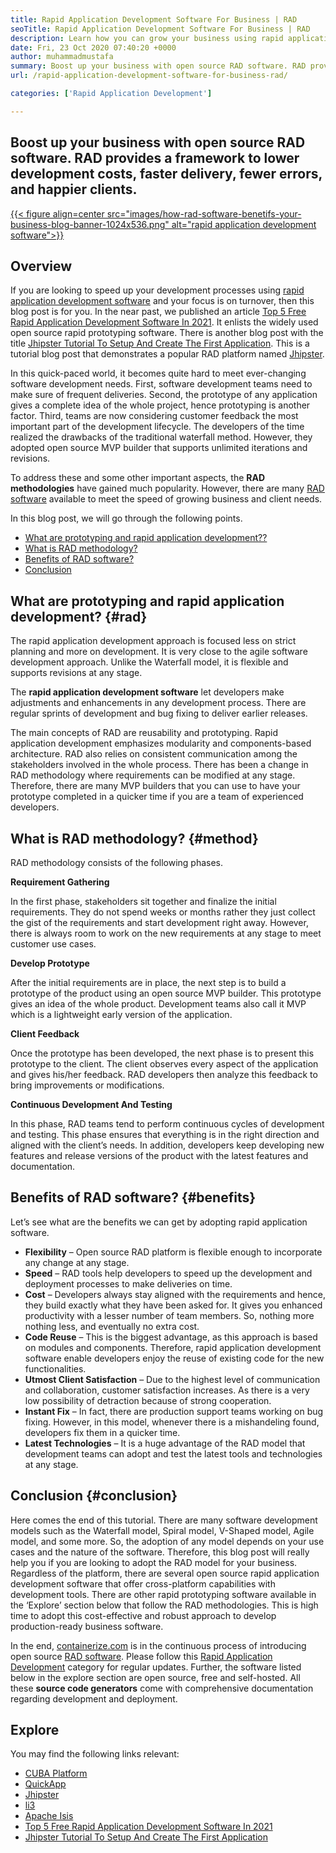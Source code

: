 ```yaml
---
title: Rapid Application Development Software For Business | RAD
seoTitle: Rapid Application Development Software For Business | RAD
description: Learn how you can grow your business using rapid application development software. This article will give you an understanding of open source rad methodologies.
date: Fri, 23 Oct 2020 07:40:20 +0000
author: muhammadmustafa
summary: Boost up your business with open source RAD software. RAD provides a framework to lower development costs, faster delivery, fewer errors, and happier clients.
url: /rapid-application-development-software-for-business-rad/

categories: ['Rapid Application Development']

---
```

## Boost up your business with open source RAD software. RAD provides a framework to lower development costs, faster delivery, fewer errors, and happier clients.

[{{< figure align=center src="images/how-rad-software-benetifs-your-business-blog-banner-1024x536.png" alt="rapid application development software">}}][1] 

## Overview

If you are looking to speed up your development processes using [rapid application development software][1] and your focus is on turnover, then this blog post is for you. In the near past, we published an article [Top 5 Free Rapid Application Development Software In 2021][2]. It enlists the widely used open source rapid prototyping software. There is another blog post with the title [Jhipster Tutorial To Setup And Create The First Application][3]. This is a tutorial blog post that demonstrates a popular RAD platform named [Jhipster][4].

In this quick-paced world, it becomes quite hard to meet ever-changing software development needs. First, software development teams need to make sure of frequent deliveries. Second, the prototype of any application gives a complete idea of the whole project, hence prototyping is another factor. Third, teams are now considering customer feedback the most important part of the development lifecycle. The developers of the time realized the drawbacks of the traditional waterfall method. However, they adopted open source MVP builder that supports unlimited iterations and revisions. 

To address these and some other important aspects, the **RAD methodologies** have gained much popularity. However, there are many [RAD software][1] available to meet the speed of growing business and client needs.

In this blog post, we will go through the following points. 

  * [What are prototyping and rapid application development??][5]
  * [What is RAD methodology?][6]
  * [Benefits of RAD software?][7]
  * [Conclusion][8]

## What are prototyping and rapid application development? {#rad}

The rapid application development approach is focused less on strict planning and more on development. It is very close to the agile software development approach. Unlike the Waterfall model, it is flexible and supports revisions at any stage. 

The **rapid application development software** let developers make adjustments and enhancements in any development process. There are regular sprints of development and bug fixing to deliver earlier releases. 

The main concepts of RAD are reusability and prototyping. Rapid application development emphasizes modularity and components-based architecture. RAD also relies on consistent communication among the stakeholders involved in the whole process. There has been a change in RAD methodology where requirements can be modified at any stage. Therefore, there are many MVP builders that you can use to have your prototype completed in a quicker time if you are a team of experienced developers.

## What is RAD methodology? {#method}

RAD methodology consists of the following phases. 

**Requirement Gathering** 

In the first phase, stakeholders sit together and finalize the initial requirements. They do not spend weeks or months rather they just collect the gist of the requirements and start development right away. However, there is always room to work on the new requirements at any stage to meet customer use cases. 

**Develop Prototype**

After the initial requirements are in place, the next step is to build a prototype of the product using an open source MVP builder. This prototype gives an idea of the whole product. Development teams also call it MVP which is a lightweight early version of the application. 

**Client Feedback**

Once the prototype has been developed, the next phase is to present this prototype to the client. The client observes every aspect of the application and gives his/her feedback. RAD developers then analyze this feedback to bring improvements or modifications.

**Continuous Development And Testing** 

In this phase, RAD teams tend to perform continuous cycles of development and testing. This phase ensures that everything is in the right direction and aligned with the client’s needs. In addition, developers keep developing new features and release versions of the product with the latest features and documentation. 

## B**enefits of RAD software?** {#benefits}

Let’s see what are the benefits we can get by adopting rapid application software. 

  * **Flexibility** – Open source RAD platform is flexible enough to incorporate any change at any stage.
  * **Speed** – RAD tools help developers to speed up the development and deployment processes to make deliveries on time.
  * **Cost** – Developers always stay aligned with the requirements and hence, they build exactly what they have been asked for. It gives you enhanced productivity with a lesser number of team members. So, nothing more nothing less, and eventually no extra cost. 
  * **Code Reuse** – This is the biggest advantage, as this approach is based on modules and components. Therefore, rapid application development software enable developers enjoy the reuse of existing code for the new functionalities.
  * **Utmost Client Satisfaction** – Due to the highest level of communication and collaboration, customer satisfaction increases. As there is a very low possibility of detraction because of strong cooperation. 
  * **Instant Fix** – In fact, there are production support teams working on bug fixing. However, in this model, whenever there is a mishandeling found, developers fix them in a quicker time. 
  * **Latest Technologies** – It is a huge advantage of the RAD model that development teams can adopt and test the latest tools and technologies at any stage. 

## **Conclusion** {#conclusion}

Here comes the end of this tutorial. There are many software development models such as the Waterfall model, Spiral model, V-Shaped model, Agile model, and some more. So, the adoption of any model depends on your use cases and the nature of the software. Therefore, this blog post will really help you if you are looking to adopt the RAD model for your business. Regardless of the platform, there are several open source rapid application development software that offer cross-platform capabilities with development tools. There are other rapid prototyping software available in the ‘Explore’ section below that follow the RAD methodologies. This is high time to adopt this cost-effective and robust approach to develop production-ready business software.

In the end, [containerize.com][9] is in the continuous process of introducing open source [RAD software][1]. Please follow this [Rapid Application Development][1] category for regular updates. Further, the software listed below in the explore section are open source, free and self-hosted. All these **source code generators** come with comprehensive documentation regarding development and deployment.

## Explore

You may find the following links relevant:

  * [CUBA Platform][10]
  * [QuickApp][11]
  * [Jhipster][4]
  * [li3][12]
  * [Apache Isis][13]
  * [Top 5 Free Rapid Application Development Software In 2021][2]
  * [Jhipster Tutorial To Setup And Create The First Application][3]

 [1]: https://products.containerize.com/rad
 [2]: https://blog.containerize.com/rapid-application-development/top-5-free-rapid-application-development-software-in-2021/

 [3]: https://blog.containerize.com/2020/10/28/jhipster-tutorial-to-setup-and-create-the-first-application/
 [4]: https://products.containerize.com/rad/jhipster
 [5]: #rad
 [6]: #method
 [7]: #benefits
 [8]: #conclusion
 [9]: https://www.containerize.com/
 [10]: https://products.containerize.com/rad/cuba
 [11]: https://products.containerize.com/rad/quickapp
 [12]: https://products.containerize.com/rad/li3
 [13]: https://products.containerize.com/rad/apache-isis